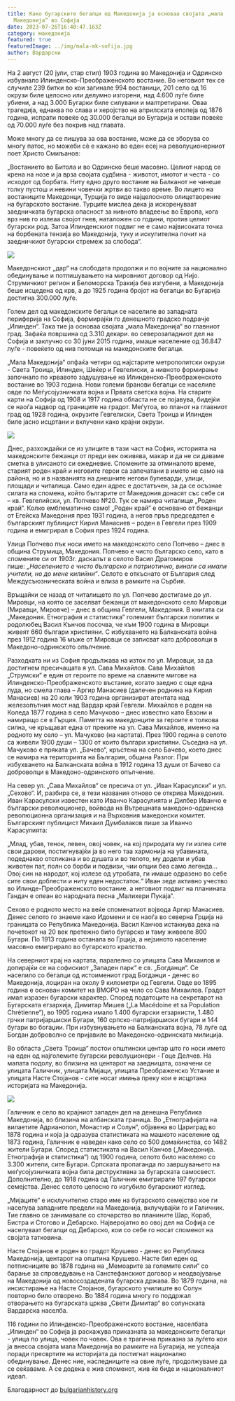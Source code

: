 ```yaml
---
title: Како бугарските бегалци од Македонија ја основаа својата „мала
  Македонија“ во Софија
date: 2023-07-26T16:40:47.163Z
category: македонија
featured: true
featuredImage: ../img/mala-mk-sofija.jpg
author: Вардарски
---
```

На 2 август (20 јули, стар стил) 1903 година во Македонија и Одринско избувнало Илинденско-Преображенското востание. Во неговиот тек се случиле 239 битки во кои загинале 994 востаници, 201 село од 16 окрузи биле целосно или делумно изгорени, над 4.600 луѓе биле убиени, а над 3.000 Бугарки биле силувани и малтретирани. Оваа трагедија, еднаква по слава и херојство на априлската епопеја од 1876 година, испрати повеќе од 30.000 бегалци во Бугарија и остави повеќе од 70.000 луѓе без покрив над главата.

Може многу да се пишува за ова востание, може да се зборува со многу патос, но можеби сè е кажано во еден есеј на револуционерниот поет Христо Смиљанов:

„Востанието во Битола и во Одринско беше масовно. Целиот народ се крена на нозе и ја врза својата судбина - животот, имотот и честа - со исходот од борбата. Ниту едно друго востание на Балканот не чинеше толку пустош и невини човечки жртви во такво време. Во лицето на востаниците Македонци, Турција го виде најцелосното олицетворение на бугарското востание. Турците мислеа дека ја искоренуваат заедничката бугарска опасност за нивното владеење во Европа, кога врз нив го излеаа својот гнев, наталожен со години, против целиот бугарски род. Затоа Илинденскиот подвиг не е само највисоката точка на борбената тензија во Македонија, туку и искупителна почит на заедничкиот бугарски стремеж за слобода“.

![](../img/mala-mk-1.jpg)

Македонскиот „дар“ на слободата продолжи и по војните за национално обединување и потпишувањето на мировниот договор од Нијо. Струмичкиот регион и Беломорска Тракија беа изгубени, а Македонија беше исцедена од крв, а до 1925 година бројот на бегалци во Бугарија достигна 300.000 луѓе.

Голем дел од македонските бегалци се населиле во западната периферија на Софија, формирајќи го денешното градско подрачје „Илинден“. Така тие ја основаа својата „мала Македонија“ во главниот град. Зафаќа површина од 3.310 декари. во северозападниот дел на Софија и заклучно со 30 јуни 2015 година, имаше население од 36.847 луѓе - повеќето од нив потомци на македонските бегалци.

„Мала Македонија“ опфаќа четири од најстарите метрополитски окрузи - Света Троица, Илинден, Шеќер и Гевгелиски, а нивното формирање започнало по крвавото задушување на Илинденско-Преображенското востание во 1903 година. Нови големи бранови бегалци се населиле овде по Меѓусојузничката војна и Првата светска војна. На старите карти на Софија од 1908 и 1917 година областа не се појавува, бидејќи се наоѓа надвор од границите на градот. Меѓутоа, во планот на главниот град од 1928 година, окрузите Гевгелиски, Света Троица и Илинден биле јасно исцртани и вклучени како крајни окрузи.

![](../img/mala-mk-2.jpg)

<!--StartFragment-->

Днес, разхождайки се из улиците в тази част на София, историята на македонските бежанци от преди век оживява, макар и да не си даваме сметка в улисаното си ежедневие. Спомените за отминалото време, старият роден край и неговите герои са запечатани в името не само на района, но и в названията на днешните негови булеварди, улици, площади и читалища. Само един адрес е достатъчен, за да се осъзнае силата на спомена, който българите от Македония донасят със себе си – кв. Гевгелийски, ул. Попчево №20. Тук се намира читалище „Роден край“. Колко емблематично само! „Роден край“ е основано от бежанци от Егейска Македония през 1931 година, а негов пръв председател е българският публицист Кирил Манасиев – роден в Гевгели през 1909 година и емигрирал в София през 1924 година.

Улица Попчево пък носи името на македонското село Попчево – днес в община Струмица, Македония. Попчево е чисто българско село, като в спомените си от 1903г. даскалът в селото Васил Драгомиров пише: *„Населението е чисто българско и патриотично, винаги са имали учители, но до мене килийни“*. Селото е откъснато от България след Междусъюзническата война и влиза в рамките на Сърбия.

Връщайки се назад от читалището по ул. Попчево достигаме до ул. Мировци, на която се заселват бежанци от македонското село Мировци (Миравци, Мировче) – днес в община Гевгели, Македония. В книгата си „Македония. Етнография и статистика“ големият български политик и родолюбец Васил Кънчов посочва, че към 1900 година в Мировци живеят 660 българи християни. С избухването на Балканската война през 1912 година 16 мъже от Мировци се записват като доброволци в Македоно-одринското опълчение.

Разходката ни из София продължава на изток по ул. Мировци, за да достигнем пресичащата я ул. Сава Михайлов. Сава Михайлов „Струмски“ е един от героите по време на славните мигове на Илинденско-Преображенското въстание, когато заедно с още една луда, но смела глава – Аргир Манасиев (далечен роднина на Кирил Манасиев) на 20 юли 1903 година организират атентата над железопътния мост над Вардар край Гевгели. Михайлов е роден на Коледа 1877 година в село Мачуково – днес известно като Евзони и намиращо се в Гърция. Паметта на македонците за героите е толкова силна, че кръщават една от преките на ул. Сава Михайлов, именно на родното му село – ул. Мачуково (на картата). През 1900 година в селото са живели 1900 души – 1300 от които българи християни. Съседна на ул. Мачуково е пряката ул. „Бачево“, кръстена на село Бачево, което днес се намира на територията на България, община Разлог. При избухването на Балканската война в 1912 година 13 души от Бачево са доброволци в Македоно-одринското опълчение.

На север ул. „Сава Михайлов“ се пресича от ул. „Иван Карасулски“ и ул. „Сехово“. И, разбира се, в тези названия отново се открива Македония. Иван Карасулски известен като Иванчо Карасулията и Дилбер Иванчо е български революционер, войвода на Вътрешната македоно-одринска революционна организация и на Върховния македонски комитет. Българският публицист Михаил Думбалаков пише за Иванчо Карасулията:

<!--EndFragment-->„Млад, убав, тенок, левен, овој човек, на кој природата му ги излеа сите свои дарови, постигнувајќи ја во него таа хармонија на убавината, подеднакво отсликана и во душата и во телото, му додели и убав животен пат, полн со борби и подвизи, чии опции беа само легенда... Овој син на народот, кој излезе од утробата, ги имаше одразено во себе сите свои доблести и ниту еден недостаток.“ Иван зеде активно учество во Илинде-Преображенското востание. а неговиот подвиг на планината Гандач е опеан во народната песна „Малихери Пукаја“.

Сехово е родното место на веќе споменатиот војвода Аргир Манасиев. Денес селото го знаеме како Идомени и се наоѓа во северна Грција на границата со Република Македонија. Васил Канчов истакнува дека на почетокот на 20 век претежно било бугарско и таму живееле 800 Бугари. По 1913 година останала во Грција, а нејзиното население масовно емигрирало во бугарското кралство.

На северниот крај на картата, паралелно со улицата Сава Михаилов и допирајќи се на софискиот „Западен парк“ е св. „Богданци“. Се населило со бегалци од истоимениот град Богданци - денес во Македонија, лоциран на околу 9 километри од Гевгели. Овде во 1895 година е основан комитет на ВМОРО на чело со Сава Михаилов. Градот имал изразен бугарски карактер. Според податоците на секретарот на Бугарската егзархија, Димитар Мишев („La Macédoine et sa Population Chrétienne“), во 1905 година имало 1.400 бугарски егзархисти, 1.480 грчки патријаршиски Бугари, 160 српско-патријаршиски бугари и 144 бугари во богаџии. При избувнувањето на Балканската војна, 78 луѓе од Богдан доброволно се пријавиле во Македонско-одринската милиција.

Во областа „Света Троица“ постои општински центар што го носи името на еден од најголемите бугарски револуционери - Гоце Делчев. На мапата подолу, во близина на центарот на заедницата, означени се улицата Галичник, улицата Мијаци, улицата Преображенско Устание и улицата Насте Стојанов - сите носат имиња преку кои е исцртана историјата на Македонија.

![](../img/ivanco.jpg)

Галичник е село во крајниот западен дел на денешна Република Македонија, во близина на албанската граница. Во „Етнографијата на вилаетите Адрианопол, Монастир и Солун“, објавена во Цариград во 1878 година и која ја одразува статистиката на машкото население од 1873 година, Галичник е наведен како село со 500 домаќинства, со 1482 жители Бугари. Според статистиката на Васил Канчов („Македонија. Етнографија и статистика“) од 1900 година, селото било населено со 3.300 жители, сите Бугари. Српската пропаганда по завршувањето на меѓусојузничката војна била деструктивна за бугарската самосвест. Дополнително, до 1918 година од Галичник емигрирале 197 бугарски семејства. Денес селото целосно го изгубило бугарскиот изглед.

„Мијаците“ е исклучително старо име на бугарското семејство кое ги населува западните предели на Македонија, вклучувајќи го и Галичник. Тие главно се занимавале со сточарство во планините Шар, Кораб, Бистра и Стогово и Дебарско. Најверојатно во овој дел на Софија се населуваат бегалци од Дебарско, кои со себе го носат споменот на својата татковина.

Насте Стојанов е роден во градот Крушево - денес во Република Македонија, центарот на општина Крушево. Насте бил еден од потписниците во 1878 година на „Мемоарите за големите сили“ со барање за спроведување на Санстефанскиот договор и неодвојување на Македонија од новосоздадената бугарска држава. Во 1879 година, на инсистирање на Насте Стојанов, бугарското училиште во Солун повторно било отворено. Во 1884 година многу го поддржал отворањето на бугарската црква „Свети Димитар“ во солунската Вардарска населба.

116 години по Илинденско-Преображенското востание, населбата „Илинден“ во Софија ја раскажува приказната за македонските бегалци - улица по улица, човек по човек. Ова е трагична приказна за луѓето кои ја внесоа својата мала Македонија во рамките на Бугарија, не успеаја поради пресвртите на историјата да постигнат национално обединување. Денес ние, наследниците на овие луѓе, продолжуваме да се сеќаваме. А се додека е жив споменот, жив ќе биде и националниот идеал.

Благодарност до [bulgarianhistory.org](https://bulgarianhistory.org/)